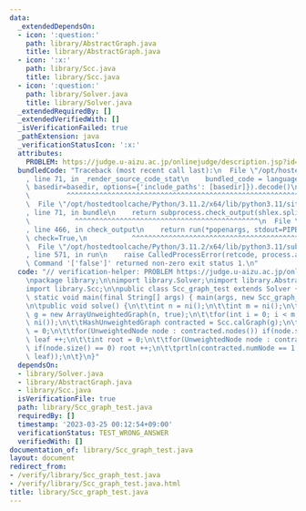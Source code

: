```yaml
---
data:
  _extendedDependsOn:
  - icon: ':question:'
    path: library/AbstractGraph.java
    title: library/AbstractGraph.java
  - icon: ':x:'
    path: library/Scc.java
    title: library/Scc.java
  - icon: ':question:'
    path: library/Solver.java
    title: library/Solver.java
  _extendedRequiredBy: []
  _extendedVerifiedWith: []
  _isVerificationFailed: true
  _pathExtension: java
  _verificationStatusIcon: ':x:'
  attributes:
    PROBLEM: https://judge.u-aizu.ac.jp/onlinejudge/description.jsp?id=0366
  bundledCode: "Traceback (most recent call last):\n  File \"/opt/hostedtoolcache/Python/3.11.2/x64/lib/python3.11/site-packages/onlinejudge_verify/documentation/build.py\"\
    , line 71, in _render_source_code_stat\n    bundled_code = language.bundle(stat.path,\
    \ basedir=basedir, options={'include_paths': [basedir]}).decode()\n          \
    \         ^^^^^^^^^^^^^^^^^^^^^^^^^^^^^^^^^^^^^^^^^^^^^^^^^^^^^^^^^^^^^^^^^^^^^^^^^^^^^^^^^\n\
    \  File \"/opt/hostedtoolcache/Python/3.11.2/x64/lib/python3.11/site-packages/onlinejudge_verify/languages/user_defined.py\"\
    , line 71, in bundle\n    return subprocess.check_output(shlex.split(command))\n\
    \           ^^^^^^^^^^^^^^^^^^^^^^^^^^^^^^^^^^^^^^^^^^^^^\n  File \"/opt/hostedtoolcache/Python/3.11.2/x64/lib/python3.11/subprocess.py\"\
    , line 466, in check_output\n    return run(*popenargs, stdout=PIPE, timeout=timeout,\
    \ check=True,\n           ^^^^^^^^^^^^^^^^^^^^^^^^^^^^^^^^^^^^^^^^^^^^^^^^^^^^^^^^^\n\
    \  File \"/opt/hostedtoolcache/Python/3.11.2/x64/lib/python3.11/subprocess.py\"\
    , line 571, in run\n    raise CalledProcessError(retcode, process.args,\nsubprocess.CalledProcessError:\
    \ Command '['false']' returned non-zero exit status 1.\n"
  code: "// verification-helper: PROBLEM https://judge.u-aizu.ac.jp/onlinejudge/description.jsp?id=0366\n\
    \npackage library;\n\nimport library.Solver;\nimport library.AbstractGraph;\n\
    import library.Scc;\n\npublic class Scc_graph_test extends Solver {\n\tpublic\
    \ static void main(final String[] args) { main(args, new Scc_graph_test()); }\n\
    \n\tpublic void solve() {\n\t\tint n = ni();\n\t\tint m = ni();\n\t\tArrayUnweightedGraph\
    \ g = new ArrayUnweightedGraph(n, true);\n\t\tfor(int i = 0; i < m; i ++) g.add(ni(),\
    \ ni());\n\t\tHashUnweightedGraph contracted = Scc.calGraph(g);\n\t\tint leaf\
    \ = 0;\n\t\tfor(UnweightedNode node : contracted.nodes()) if(node.size() == 0)\
    \ leaf ++;\n\t\tint root = 0;\n\t\tfor(UnweightedNode node : contracted.reverseNodes())\
    \ if(node.size() == 0) root ++;\n\t\tprtln(contracted.numNode == 1 ? 0 : max(root,\
    \ leaf));\n\t}\n}"
  dependsOn:
  - library/Solver.java
  - library/AbstractGraph.java
  - library/Scc.java
  isVerificationFile: true
  path: library/Scc_graph_test.java
  requiredBy: []
  timestamp: '2023-03-25 00:12:54+09:00'
  verificationStatus: TEST_WRONG_ANSWER
  verifiedWith: []
documentation_of: library/Scc_graph_test.java
layout: document
redirect_from:
- /verify/library/Scc_graph_test.java
- /verify/library/Scc_graph_test.java.html
title: library/Scc_graph_test.java
---
```

